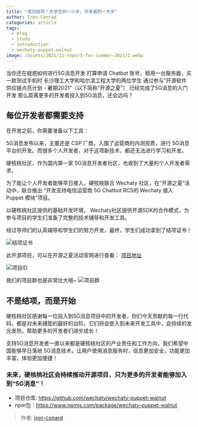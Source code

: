 ```yaml
---
title: "成功结项！大学生的一小步，开发者的一大步"
author: Iron-Conrad
categories: article
tags:
  - blog
  - study
  - introduction
  - wechaty-puppet-walnut
image: /assets/2021/11-report-for-summer-2021/2.webp
---
```


当你还在疑惑如何进行5G消息开发
打算申请 Chatbot 账号，租用一台服务器，买一款测试手机时
长沙理工大学和哈尔滨工程大学的两位学生
通过参与“开源软件供应链点亮计划 - 暑期2021”（以下简称“开源之夏”）
已经完成了5G消息的入门开发
那么距离更多的开发者投入到5G消息，还会远吗？

## 每位开发者都需要支持

在开发之前，你需要准备以下工具：

5G消息发布以来，主要还是 CSP 厂商，入围了运营商的内测资质，进行 5G消息平台的开发。而很多个人开发者，对于这项新技术，都还无法进行学习和开发。

硬核桃社区，作为国内第一家 5G消息开发者社区，也收到了大量的个人开发者需求。

为了能让个人开发者能够早日接入，硬核桃联合 Wechaty 社区，在“开源之夏”活动中，联合推出 “开发支持电信运营商 5G Chatbot RCS的 Wechaty 接入 Puppet 模块”项目。

以硬核桃社区提供的基础开发环境， Wechaty社区提供开源SDK的合作模式，为参与项目的学生们准备了完整的技术辅导和开发工具。

经过导师们的认真辅导和学生们的努力开发，最终，学生们成功拿到了结项证书！

  
![结项证书](/assets/2021/11-report-for-summer-2021/1.webp)

此开源项目，可以在开源之夏活动官网进行查看：
[项目地址](https://summer.iscas.ac.cn/#/org/prodetail/210220088)

![项目ID](/assets/2021/11-report-for-summer-2021/2.webp)

我们的项目群也是非常壮大哦~ 
![项目群](/assets/2021/11-report-for-summer-2021/message3.webp)


## 不是结项，而是开始
硬核桃社区感谢每一位投入到5G消息项目中的开发者，你们今天贡献的每一行代码，都是对未来铺垫的最好的台阶。它们将会嵌入到未来开发工具中，会持续的发光发热，帮助更多的开发者们进步成长！

支持5G消息开发者一直以来都是硬核桃社区的产业责任和工作方向，我们希望中国能够早日落地 5G消息技术，让用户使用消息服务时，信息更加安全，功能更加丰富，体验更加便捷！

### 未来，硬核桃社区会持续推动开源项目，只为更多的开发者能够加入到“5G消息”！

- 项目仓库: <https://github.com/wechaty/wechaty-puppet-walnut>  
- npm包：<https://www.npmjs.com/package/wechaty-puppet-walnut>

> 作者: [iron-conard](https://www.5g-msg.com)
